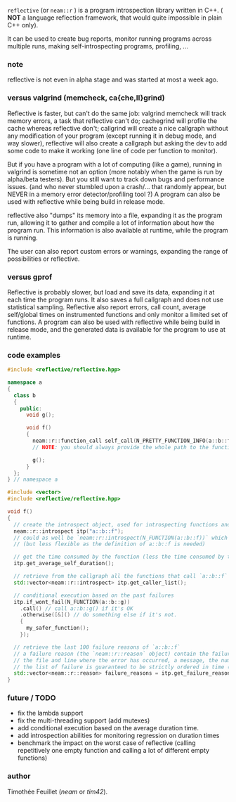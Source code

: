 
`reflective` (or `neam::r` ) is a program introspection library written in C++. ( **NOT** a language reflection framework, that would quite impossible in plain C++ only).

It can be used to create bug reports, monitor running programs across multiple runs, making self-introspecting programs, profiling, ...

### note

reflective is not even in alpha stage and was started at most a week ago.

### versus valgrind (memcheck, ca{che,ll}grind)

Reflective is faster, but can't do the same job: valgrind memcheck will track memory errors, a task that reflective can't do;
cachegrind will profile the cache whereas reflective don't;
callgrind will create a nice callgraph without any modification of your program (except running it in debug mode, and way slower),
reflective will also create a callgraph but asking the dev to add some code to make it working (one line of code per function to monitor).

But if you have a program with a lot of computing (like a game), running in valgrind is sometime not an option (more notably when the game is run by alpha/beta testers).
But you still want to track down bugs and performance issues. (and who never stumbled upon a crash/... that randomly appear, but NEVER in a memory error detector/profiling tool ?)
A program can also be used with reflective while being build in release mode.

reflective also "dumps" its memory into a file, expanding it as the program run, allowing it to gather and compile a lot of information about how the program run.
This information is also available at runtime, while the program is running.

The user can also report custom errors or warnings, expanding the range of possibilities or reflective.

### versus gprof

Reflective is probably slower, but load and save its data, expanding it at each time the program runs. It also saves a full callgraph and does not use statistical sampling.
Reflective also report errors, call count, average self/global times on instrumented functions and only monitor a limited set of functions.
A program can also be used with reflective while being build in release mode, and the generated data is available for the program to use at runtime.

### code examples

```c++
#include <reflective/reflective.hpp>

namespace a
{
  class b
  {
    public:
      void g();

      void f()
      {
        neam::r::function_call self_call(N_PRETTY_FUNCTION_INFO(a::b::f)); // this line is what makes reflective working
        // NOTE: you should always provide the whole path to the function, like `a::b::f`

        g();
      }
  };
} // namespace a
```

```c++
#include <vector>
#include <reflective/reflective.hpp>

void f()
{
  // create the introspect object, used for introspecting functions and methods
  neam::r::introspect itp("a::b::f");
  // could as well be `neam::r::introspect(N_FUNCTION(a::b::f))` which is faster
  // (but less flexible as the definition of a::b::f is needed)

  // get the time consumed by the function (less the time consumed by the functions it calls)
  itp.get_average_self_duration();

  // retrieve from the callgraph all the functions that call `a::b::f`
  std::vector<neam::r::introspect> itp.get_caller_list();

  // conditional execution based on the past failures
  itp.if_wont_fail(N_FUNCTION(a::b::g))
    .call() // call a::b::g() if it's OK
    .otherwise([&]() // do something else if it's not.
    {
      my_safer_function();
    });

  // retrieve the last 100 failure reasons of `a::b::f`
  // a failure reason (the `neam::r::reason` object) contain the failure type (death by signal, syscall failure, file not found, exception, ...),
  // the file and line where the error has occurred, a message, the number of consecutive time the error has been raised and the timestamp range.
  // the list of failure is guaranteed to be strictly ordered in time (not timestamp range can overlap).
  std::vector<neam::r::reason> failure_reasons = itp.get_failure_reasons(100);
}

```

### future / TODO

- fix the lambda support
- fix the multi-threading support (add mutexes)
- add conditional execution based on the average duration time.
- add introspection abilities for monitoring regression on duration times
- benchmark the impact on the worst case of reflective (calling repetitively one empty function and calling a lot of different empty functions)

### author

Timothée Feuillet (_neam_ or _tim42_).
